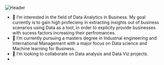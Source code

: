 ![Header]([github-header-image](https://github.com/srikar-mulgund97/srikar-mulgund97/assets/132211845/c9c3deaa-08ab-4176-a49e-bd9a92f181bd)
)
- 👀 I’m interested in the field of Data Analytics in Business. My goal currently is to gain high profecieny in extracting insights out of business scenarios using Data as a tool, in order to explicity provide businesses with sucess factors increasing their perfromances.   
- 🌱 I’m currently pursuing a masters degree in Industrial engineering and International Management with a major focus on Data science and Machine learning for Business.  
- 💞️ I’m looking to collaborate on Data analysis and Data Viz projects.
- 

<!---
srikar-mulgund97/srikar-mulgund97 is a ✨ special ✨ repository because its `README.md` (this file) appears on your GitHub profile.
You can click the Preview link to take a look at your changes.
--->
